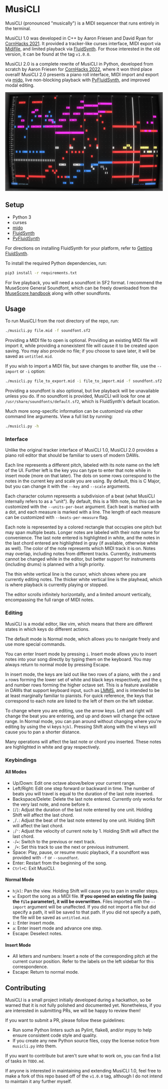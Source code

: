 # MusiCLI

MusiCLI (pronounced "musically") is a MIDI sequencer that runs entirely in the terminal.

MusiCLI 1.0 was developed in C++ by Aaron Friesen and David Ryan for [CornHacks 2021](https://unlcornhacks.com).
It provided a tracker-like curses interface, MIDI export via [Midifile](https://midifile.sapp.org), and limited playback via [FluidSynth](https://fluidsynth.org).
For those interested in the old version, it can be found at the tag `v1.0.0`.

MusiCLI 2.0 is a complete rewrite of MusiCLI in Python, developed from scratch by Aaron Friesen for [CornHacks 2022](https://unlcornhacks.com), where it won third place overall!
MusiCLI 2.0 presents a piano roll interface, MIDI import and export via [mido](https://github.com/mido/mido), live non-blocking playback with [PyFluidSynth](https://github.com/nwhitehead/pyfluidsynth), and improved modal editing.

![Screenshot](screenshot.png)

## Setup

- Python 3
- curses
- [mido](https://github.com/mido/mido)
- [FluidSynth](https://fluidsynth.org)
- [PyFluidSynth](https://github.com/nwhitehead/pyfluidsynth)

For directions on installing FluidSynth for your platform, refer to [Getting FluidSynth](https://www.fluidsynth.org/download/).

To install the required Python dependencies, run:
```sh
pip3 install -r requirements.txt
```

For live playback, you will need a soundfont in SF2 format.
I recommend the MuseScore General Soundfont, which can be freely downloaded from the [MuseScore handbook](https://musescore.org/en/handbook/3/soundfonts-and-sfz-files) along with other soundfonts.

## Usage

To run MusiCLI from the root directory of the repo, run:
```sh
./musicli.py file.mid -f soundfont.sf2
```

Providing a MIDI file to open is optional.
Providing an existing MIDI file will import it, while providing a nonexistent file will cause it to be created upon saving.
You may also provide no file; if you choose to save later, it will be saved as `untitled.mid`.

If you wish to import a MIDI file, but save changes to another file, use the `--import` or `-i` option:
```sh
./musicli.py file_to_export.mid -i file_to_import.mid -f soundfont.sf2
```

Providing a soundfont is also optional, but live playback will be unavailable unless you do.
If no soundfont is provided, MusiCLI will look for one at `/usr/share/soundfonts/default.sf2`, which is FluidSynth's default location.

Much more song-specific information can be customized via other command line arguments. View a full list by running:
```sh
./musicli.py -h
```

### Interface

Unlike the original tracker interface of MusiCLI 1.0, MusiCLI 2.0 provides a piano roll editor that should be familiar to users of modern DAWs.

Each line represents a different pitch, labeled with its note name on the left of the UI.
Further left is the key you can type to enter that note while in insert mode (more on that later).
The dots on some rows correspond to the notes in the current key and scale you are using.
By default, this is C Major, but you can change it with the `--key` and `--scale` arguments.

Each character column represents a subdivision of a beat (what MusiCLI internally refers to as a "unit").
By default, this is a 16th note, but this can be customized with the `--units-per-beat` argument.
Each beat is marked with a dot, and each measure is marked with a line.
The length of each measure can be customized with `--beats-per-measure` flag.

Each note is represented by a colored rectangle that occupies one pitch but may span multiple beats.
Longer notes are labeled with their note name for convenience.
The last note entered is highlighted in white, and the notes in the last chord entered are highlighted in gray (if available, otherwise white as well).
The color of the note represents which MIDI track it is on.
Notes may overlap, including notes from different tracks.
Currently, instruments cannot be changed while in the editor, but better support for instruments (including drums) is planned with a high priority.

The thin white vertical line is the cursor, which shows where you are currently editing notes.
The thicker white vertical line is the playhead, which is where playback is currently playing or stopped.

The editor scrolls infinitely horizontally, and a limited amount vertically, encompassing the full range of MIDI notes.

### Editing

MusiCLI is a modal editor, like vim, which means that there are different states in which keys do different actions.

The default mode is Normal mode, which allows you to navigate freely and use more special commands.

You can enter Insert mode by pressing `i`.
Insert mode allows you to insert notes into your song directly by typing them on the keyboard.
You may always return to normal mode by pressing Escape.

In insert mode, the keys are laid out like two rows of a piano, with the `z` and `a` rows forming the lower set of white and black keys respectively, and the `q` and number rows forming the higher octave set.
This is a feature available in DAWs that support keyboard input, such as [LMMS](https://lmms.io), and is intended to be at least marginally familiar to pianists.
For quick reference, the keys that correspond to each note are listed to the left of them on the left sidebar.

To change where you are editing, use the arrow keys.
Left and right will change the beat you are entering, and up and down will change the octave range.
In Normal mode, you can pan around without changing where you're editing by using the vi keys `hjkl`.
Pressing Shift along with the vi keys will cause you to pan a shorter distance.

Many operations will affect the last note or chord you inserted.
These notes are highlighted in white and gray respectively.

### Keybindings

#### All Modes

- Up/Down: Edit one octave above/below your current range.
- Left/Right: Edit one step forward or backward in time.
  The number of beats you will travel is equal to the duration of the last note inserted.
- Backspace/Delete: Delete the last note entered.
  Currently only works for the very last note, and none before it.
- `[`/`]`: Adjust the duration of the last note entered by one unit.
  Holding Shift will affect the last chord.
- `,`/`.`: Adjust the beat of the last note entered by one unit.
  Holding Shift will affect the last chord.
- `;`/`'`: Adjust the velocity of current note by 1.
  Holding Shift will affect the last chord.
- `-`/`=`: Switch to the previous or next track.
- `_`/`+`: Set this track to use the next or previous instrument.
- Space: Play, pause, or resume music playback, if a soundfont was provided with `-f` or `--soundfont`.
- Enter: Restart from the beginning of the song.
- `Ctrl+C`: Exit MusiCLI.

#### Normal Mode

- `hjkl`: Pan the view. Holding Shift will cause you to pan in smaller steps.
- `w`: Export the song as a MIDI file.
  **If you opened an existing file (using the `file` parameter), it will be overwritten.**
  Files imported with the `--import` argument will be unaffected.
  If you did not import a file but did specify a path, it will be saved to that path.
  If you did not specify a path, the file will be saved as `untitled.mid`.
- `i`: Enter insert mode.
- `a`: Enter insert mode and advance one step.
- Escape: Deselect notes.

#### Insert Mode

- All letters and numbers: Insert a note of the corresponding pitch at the current cursor position.
  Refer to the labels on the left sidebar for this correspondence.
- Escape: Return to normal mode.

## Contributing

MusiCLI is a small project initially developed during a hackathon, so be warned that it is not fully polished and documented yet.
Nonetheless, if you are interested in submitting PRs, we will be happy to review them!

If you want to submit a PR, please follow these guidelines:

- Run some Python linters such as Pylint, flake8, and/or mypy to help ensure consistent code style and quality.
- If you create any new Python source files, copy the license notice from `musicli.py` into them.

If you want to contribute but aren't sure what to work on, you can find a list of tasks in `TODO.md`.

If anyone is interested in maintaining and extending MusiCLI 1.0, feel free to make a fork of this repo based off of the `v1.0.0` tag, although I do not intend to maintain it any further myself.

